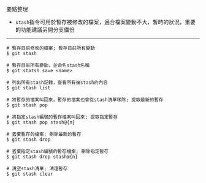 要點整理
- `stash`指令可用於暫存被修改的檔案，適合檔案變動不大，暫時的狀況，重要的功能建議另開分支備份

---

```
# 暫存目前修改的檔案; 暫存目前所有變動
$ git stash

# 暫存目前所有變動，並命名stash名稱
$ git statsh save <name>

# 列出所有stash記錄，查看所有被stash的內容
$ git stash list
```

```
# 將暫存的檔案叫回來，暫存的檔案也會從stash清單移除; 提取最新的暫存
$ git stash pop

# 將指定stash編號的暫存檔案叫回來; 提取指定暫存
$ git stash pop stash@{n}
```

```
# 丟棄暫存的檔案; 刪除最新的暫存
$ git stash drop

# 丟棄指定stash編號的暫存檔案; 刪除指定暫存
$ git stash drop stash@{n}
```

```
# 清空stash清單; 清理暫存
$ git stash clear
```